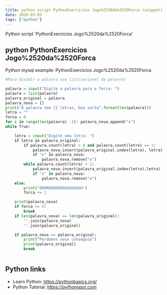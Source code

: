 ```yaml
---
title: python script PythonExercicios Jogo%2520da%2520Forca (snippet)
date: 2020-03-03
tags: ["python"]
---
```

Python script 'PythonExercicios Jogo%2520da%2520Forca'


## python PythonExercicios Jogo%2520da%2520Forca

Python mysql example: PythonExercicios Jogo%2520da%2520Forca

```python
#Para dividir a palavra use list(variavel da palavra)

palavra = input("Digite a palavra para a forca: ")
palavra = list(palavra)
palavra_original = palavra
palavra_nova = []
print("A palavra tem {} letras, boa sorte".format(len(palavra)))
letra = ""
forca = 0
for c in range(len(palavra) -1): palavra_nova.append("x")
while True:

    letra = input("Digite uma letra: ")
    if letra in palavra_original:
        if palavra.count(letra) > 0 and palavra.count(letra) == 1:
            palavra_nova.insert(palavra_original.index(letra), letra)
            if "x" in palavra_nova:
                palavra_nova.remove("x")
        while palavra.count(letra) > 1:
            palavra_nova.insert(palavra_original.index(letra),letra)
            if "x" in palavra_nova:
                palavra_nova.remove("x")
    else:
        print("ERRROOOOOOOUUUUUUUU")
        forca += 1

    print(palavra_nova)
    if forca >= 5:
        break
    if len(palavra_nova) == len(palavra_original):
        "".join(palavra_nova)
        "".join(palavra_original)

    if palavra_nova == palavra_original:
        print("Parabens voce conseguio")
        print(palavra_original)
        break



```

## Python links

- Learn Python: https://pythonbasics.org/
- Python Tutorial: https://pythonspot.com
